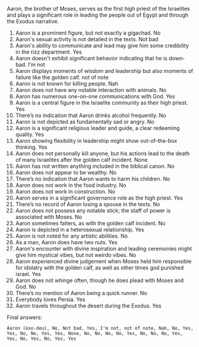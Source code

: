 Aaron, the brother of Moses, serves as the first high priest of the Israelites and plays a significant role in leading the people out of Egypt and through the Exodus narrative.

1. Aaron is a prominent figure, but not exactly a gigachad. No
2. Aaron's sexual activity is not detailed in the texts. Not bad
3. Aaron's ability to communicate and lead may give him some credibility in the rizz department. Yes
4. Aaron doesn't exhibit significant behavior indicating that he is down-bad. I'm not
5. Aaron displays moments of wisdom and leadership but also moments of failure like the golden calf. not of note
6. Aaron is not known for killing people. Nah
7. Aaron does not have any notable interaction with animals. No
8. Aaron has numerous one-on-one communications with God. Yes
9. Aaron is a central figure in the Israelite community as their high priest. Yes
10. There’s no indication that Aaron drinks alcohol frequently. No
11. Aaron is not depicted as fundamentally sad or angry. No
12. Aaron is a significant religious leader and guide, a clear redeeming quality. Yes
13. Aaron showing flexibility in leadership might show out-of-the-box thinking. Yes
14. Aaron does not personally kill anyone, but his actions lead to the death of many Israelites after the golden calf incident. None
15. Aaron has not written anything included in the biblical canon. No
16. Aaron does not appear to be wealthy. No
17. There’s no indication that Aaron wants to harm his children. No
18. Aaron does not work in the food industry. No
19. Aaron does not work in construction. No
20. Aaron serves in a significant governance role as the high priest. Yes
21. There’s no record of Aaron losing a spouse in the texts. No
22. Aaron does not possess any notable stick; the staff of power is associated with Moses. No
23. Aaron sometimes falters, as with the golden calf incident. No
24. Aaron is depicted in a heterosexual relationship. Yes
25. Aaron is not noted for any artistic abilities. No
26. As a man, Aaron does have two nuts. Yes
27. Aaron's encounter with divine inspiration and leading ceremonies might give him mystical vibes, but not weirdo vibes. No
28. Aaron experienced divine judgement when Moses held him responsible for idolatry with the golden calf, as well as other times god punished israel. Yes
29. Aaron does not whinge often, though he does plead with Moses and God. No
30. There’s no mention of Aaron being a quick runner. No
31. Everybody loves Persia. Yes
32. Aaron travels throughout the desert during the Exodus. Yes

Final answers:

```Aaron (exo-deu), No, Not bad, Yes, I'm not, not of note, Nah, No, Yes, Yes, No, No, Yes, Yes, None, No, No, No, No, Yes, No, No, No, Yes, Yes, No, Yes, No, Yes, Yes```